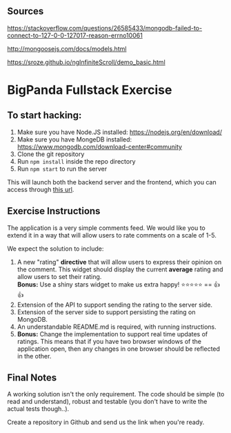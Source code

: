 ## Sources

https://stackoverflow.com/questions/26585433/mongodb-failed-to-connect-to-127-0-0-127017-reason-errno10061

http://mongoosejs.com/docs/models.html

https://sroze.github.io/ngInfiniteScroll/demo_basic.html


# BigPanda Fullstack Exercise

## To start hacking:

1. Make sure you have Node.JS installed: https://nodejs.org/en/download/
1. Make sure you have MongeDB installed:  https://www.mongodb.com/download-center#community
1. Clone the git repository
1. Run `npm install` inside the repo directory
1. Run `npm start` to run the server

This will launch both the backend server and the frontend, which you can access through [this url](http://localhost:3000).

## Exercise Instructions

The application is a very simple comments feed. We would like you to extend it in a way that will allow users to rate comments on a scale of 1-5.

We expect the solution to include:

1. A new "rating" **directive** that will allow users to express their opinion on the comment. This widget should display the current **average** rating and allow users to set their rating.  
**Bonus:** Use a shiny stars widget to make us extra happy! :star::star::star::star::star: == :+1::+1:
1. Extension of the API to support sending the rating to the server side.
1. Extension of the server side to support persisting the rating on MongoDB.
1. An understandable README.md is required, with running instructions.
1. **Bonus:** Change the implementation to support real time updates of ratings. This means that if you have two browser windows of the application open, then any changes in one browser should be reflected in the other.

## Final Notes

A working solution isn't the only requirement. The code should be simple (to read and understand), robust and testable (you don't have to write the actual tests though..).

Create a repository in Github and send us the link when you're ready.
